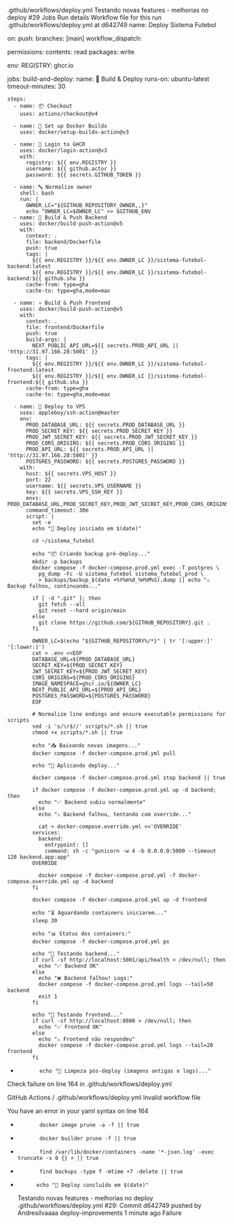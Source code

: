 .github/workflows/deploy.yml
Testando novas features - melhorias no deploy #29
Jobs
Run details
Workflow file for this run
.github/workflows/deploy.yml at d642749
name: Deploy Sistema Futebol

on:
  push:
    branches: [main]
  workflow_dispatch:

permissions:
  contents: read
  packages: write

env:
  REGISTRY: ghcr.io

jobs:
  build-and-deploy:
    name: 🚀 Build & Deploy
    runs-on: ubuntu-latest
    timeout-minutes: 30

    steps:
      - name: 📦 Checkout
        uses: actions/checkout@v4

      - name: 🔧 Set up Docker Buildx
        uses: docker/setup-buildx-action@v3

      - name: 🔐 Login to GHCR
        uses: docker/login-action@v3
        with:
          registry: ${{ env.REGISTRY }}
          username: ${{ github.actor }}
          password: ${{ secrets.GITHUB_TOKEN }}

      - name: 🔤 Normalize owner
        shell: bash
        run: |
          OWNER_LC="${GITHUB_REPOSITORY_OWNER,,}"
          echo "OWNER_LC=$OWNER_LC" >> $GITHUB_ENV
      - name: 🐍 Build & Push Backend
        uses: docker/build-push-action@v5
        with:
          context: .
          file: backend/Dockerfile
          push: true
          tags: |
            ${{ env.REGISTRY }}/${{ env.OWNER_LC }}/sistema-futebol-backend:latest
            ${{ env.REGISTRY }}/${{ env.OWNER_LC }}/sistema-futebol-backend:${{ github.sha }}
          cache-from: type=gha
          cache-to: type=gha,mode=max

      - name: ⚛️ Build & Push Frontend
        uses: docker/build-push-action@v5
        with:
          context: .
          file: frontend/Dockerfile
          push: true
          build-args: |
            NEXT_PUBLIC_API_URL=${{ secrets.PROD_API_URL || 'http://31.97.166.28:5001' }}
          tags: |
            ${{ env.REGISTRY }}/${{ env.OWNER_LC }}/sistema-futebol-frontend:latest
            ${{ env.REGISTRY }}/${{ env.OWNER_LC }}/sistema-futebol-frontend:${{ github.sha }}
          cache-from: type=gha
          cache-to: type=gha,mode=max

      - name: 📡 Deploy to VPS
        uses: appleboy/ssh-action@master
        env:
          PROD_DATABASE_URL: ${{ secrets.PROD_DATABASE_URL }}
          PROD_SECRET_KEY: ${{ secrets.PROD_SECRET_KEY }}
          PROD_JWT_SECRET_KEY: ${{ secrets.PROD_JWT_SECRET_KEY }}
          PROD_CORS_ORIGINS: ${{ secrets.PROD_CORS_ORIGINS }}
          PROD_API_URL: ${{ secrets.PROD_API_URL || 'http://31.97.166.28:5001' }}
          POSTGRES_PASSWORD: ${{ secrets.POSTGRES_PASSWORD }}
        with:
          host: ${{ secrets.VPS_HOST }}
          port: 22
          username: ${{ secrets.VPS_USERNAME }}
          key: ${{ secrets.VPS_SSH_KEY }}
          envs: PROD_DATABASE_URL,PROD_SECRET_KEY,PROD_JWT_SECRET_KEY,PROD_CORS_ORIGINS,PROD_API_URL,POSTGRES_PASSWORD,GITHUB_REPOSITORY
          command_timeout: 30m
          script: |
            set -e
            echo "🚀 Deploy iniciado em $(date)"
            
            cd ~/sistema_futebol
            
            echo "📦 Criando backup pré-deploy..."
            mkdir -p backups
            docker compose -f docker-compose.prod.yml exec -T postgres \
              pg_dump -Fc -U sistema_futebol sistema_futebol_prod \
              > backups/backup_$(date +%Y%m%d_%H%M%S).dump || echo "⚠️ Backup falhou, continuando..."
            
            if [ -d ".git" ]; then
              git fetch --all
              git reset --hard origin/main
            else
              git clone https://github.com/${GITHUB_REPOSITORY}.git .
            fi
            
            OWNER_LC=$(echo "${GITHUB_REPOSITORY%/*}" | tr '[:upper:]' '[:lower:]')
            cat > .env <<EOF
            DATABASE_URL=${PROD_DATABASE_URL}
            SECRET_KEY=${PROD_SECRET_KEY}
            JWT_SECRET_KEY=${PROD_JWT_SECRET_KEY}
            CORS_ORIGINS=${PROD_CORS_ORIGINS}
            IMAGE_NAMESPACE=ghcr.io/${OWNER_LC}
            NEXT_PUBLIC_API_URL=${PROD_API_URL}
            POSTGRES_PASSWORD=${POSTGRES_PASSWORD}
            EOF
            
            # Normalize line endings and ensure executable permissions for scripts
            sed -i 's/\r$//' scripts/*.sh || true
            chmod +x scripts/*.sh || true
            
            echo "📥 Baixando novas imagens..."
            docker compose -f docker-compose.prod.yml pull
            
            echo "🔄 Aplicando deploy..."
            
            docker compose -f docker-compose.prod.yml stop backend || true
            
            if docker compose -f docker-compose.prod.yml up -d backend; then
              echo "✅ Backend subiu normalmente"
            else
              echo "⚠️ Backend falhou, tentando com override..."
              
              cat > docker-compose.override.yml <<'OVERRIDE'
            services:
              backend:
                entrypoint: []
                command: sh -c "gunicorn -w 4 -b 0.0.0.0:5000 --timeout 120 backend.app:app"
            OVERRIDE
              
              docker compose -f docker-compose.prod.yml -f docker-compose.override.yml up -d backend
            fi
            
            docker compose -f docker-compose.prod.yml up -d frontend
            
            echo "⏳ Aguardando containers iniciarem..."
            sleep 30
            
            echo "📊 Status dos containers:"
            docker compose -f docker-compose.prod.yml ps
            
            echo "🧪 Testando backend..."
            if curl -sf http://localhost:5001/api/health > /dev/null; then
              echo "✅ Backend OK"
            else
              echo "❌ Backend falhou! Logs:"
              docker compose -f docker-compose.prod.yml logs --tail=50 backend
              exit 1
            fi
            
            echo "🧪 Testando frontend..."
            if curl -sf http://localhost:8080 > /dev/null; then
              echo "✅ Frontend OK"
            else
              echo "⚠️ Frontend não respondeu"
              docker compose -f docker-compose.prod.yml logs --tail=20 frontend
            fi
+            echo "🧹 Limpeza pós-deploy (imagens antigas e logs)..."
 Check failure on line 164 in .github/workflows/deploy.yml


GitHub Actions
/ .github/workflows/deploy.yml
Invalid workflow file

You have an error in your yaml syntax on line 164
+            docker image prune -a -f || true
+            docker builder prune -f || true
+            find /var/lib/docker/containers -name '*-json.log' -exec truncate -s 0 {} + || true
+            find backups -type f -mtime +7 -delete || true
+
            echo "🎉 Deploy concluído em $(date)"


    Testando novas features - melhorias no deploy
.github/workflows/deploy.yml #29: Commit d642749 pushed by Andresilvaaaa
deploy-improvements	
1 minute ago
 Failure